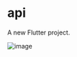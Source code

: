 # api

A new Flutter project.

![image](https://github.com/ruby222001/dummydata/assets/113155583/b4c6bef5-04d6-4cf0-9158-412b6a220980)
